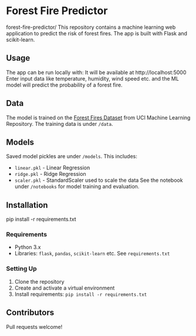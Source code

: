# Forest Fire Predictor

forest-fire-predictor/
This repository contains a machine learning web application to predict the risk of forest fires. The app is built with Flask and scikit-learn.

## Usage
The app can be run locally with:
It will be available at http://localhost:5000
Enter input data like temperature, humidity, wind speed etc. and the ML model will predict the probability of a forest fire.

## Data
The model is trained on the [Forest Fires Dataset](https://archive.ics.uci.edu/ml/datasets/Forest+Fires) from UCI Machine Learning Repository. The training data is under `/data`.

## Models
Saved model pickles are under `/models`. This includes:
- `linear.pkl` - Linear Regression
- `ridge.pkl` - Ridge Regression 
- `scaler.pkl` - StandardScaler used to scale the data
See the notebook under `/notebooks` for model training and evaluation.

## Installation
pip install -r requirements.txt
### Requirements

- Python 3.x 
- Libraries: `flask`, `pandas`, `scikit-learn` etc. See `requirements.txt`

### Setting Up
1. Clone the repository 
2. Create and activate a virtual environment
3. Install requirements: `pip install -r requirements.txt`  

## Contributors

Pull requests welcome!
